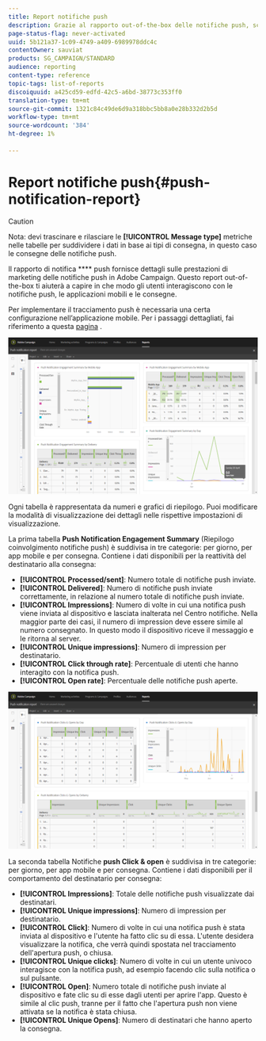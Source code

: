 ```yaml
---
title: Report notifiche push
description: Grazie al rapporto out-of-the-box delle notifiche push, scopri il successo delle notifiche push.
page-status-flag: never-activated
uuid: 5b121a37-1c09-4749-a409-6989978ddc4c
contentOwner: sauviat
products: SG_CAMPAIGN/STANDARD
audience: reporting
content-type: reference
topic-tags: list-of-reports
discoiquuid: a425cd59-edfd-42c5-a6bd-38773c353ff0
translation-type: tm+mt
source-git-commit: 1321c84c49de6d9a318bbc5bb8a0e28b332d2b5d
workflow-type: tm+mt
source-wordcount: '384'
ht-degree: 1%

---
```



# Report notifiche push{#push-notification-report}

>[!CAUTION]
>
>Nota: devi trascinare e rilasciare le **[!UICONTROL Message type]** metriche nelle tabelle per suddividere i dati in base ai tipi di consegna, in questo caso le consegne delle notifiche push.

Il rapporto di notifica **** push fornisce dettagli sulle prestazioni di marketing delle notifiche push in  Adobe Campaign. Questo report out-of-the-box ti aiuterà a capire in che modo gli utenti interagiscono con le notifiche push, le applicazioni mobili e le consegne.

Per implementare il tracciamento push è necessaria una certa configurazione nell’applicazione mobile. Per i passaggi dettagliati, fai riferimento a questa [pagina](../../administration/using/push-tracking.md) .

![](assets/dynamic_report_push.png)

Ogni tabella è rappresentata da numeri e grafici di riepilogo. Puoi modificare la modalità di visualizzazione dei dettagli nelle rispettive impostazioni di visualizzazione.

La prima tabella **Push Notification Engagement Summary** (Riepilogo coinvolgimento notifiche push) è suddivisa in tre categorie: per giorno, per app mobile e per consegna. Contiene i dati disponibili per la reattività del destinatario alla consegna:

* **[!UICONTROL Processed/sent]**: Numero totale di notifiche push inviate.
* **[!UICONTROL Delivered]**: Numero di notifiche push inviate correttamente, in relazione al numero totale di notifiche push inviate.
* **[!UICONTROL Impressions]**: Numero di volte in cui una notifica push viene inviata al dispositivo e lasciata inalterata nel Centro notifiche. Nella maggior parte dei casi, il numero di impression deve essere simile al numero consegnato. In questo modo il dispositivo riceve il messaggio e le ritorna al server.
* **[!UICONTROL Unique impressions]**: Numero di impression per destinatario.
* **[!UICONTROL Click through rate]**: Percentuale di utenti che hanno interagito con la notifica push.
* **[!UICONTROL Open rate]**: Percentuale delle notifiche push aperte.

![](assets/dynamic_report_push_2.png)

La seconda tabella Notifiche **push Click &amp; open** è suddivisa in tre categorie: per giorno, per app mobile e per consegna. Contiene i dati disponibili per il comportamento del destinatario per consegna:

* **[!UICONTROL Impressions]**: Totale delle notifiche push visualizzate dai destinatari.
* **[!UICONTROL Unique impressions]**: Numero di impression per destinatario.
* **[!UICONTROL Click]**: Numero di volte in cui una notifica push è stata inviata al dispositivo e l&#39;utente ha fatto clic su di essa. L&#39;utente desidera visualizzare la notifica, che verrà quindi spostata nel tracciamento dell&#39;apertura push, o chiusa.
* **[!UICONTROL Unique clicks]**: Numero di volte in cui un utente univoco interagisce con la notifica push, ad esempio facendo clic sulla notifica o sul pulsante.
* **[!UICONTROL Open]**: Numero totale di notifiche push inviate al dispositivo e fate clic su di esse dagli utenti per aprire l&#39;app. Questo è simile al clic push, tranne per il fatto che l&#39;apertura push non viene attivata se la notifica è stata chiusa.
* **[!UICONTROL Unique Opens]**: Numero di destinatari che hanno aperto la consegna.

